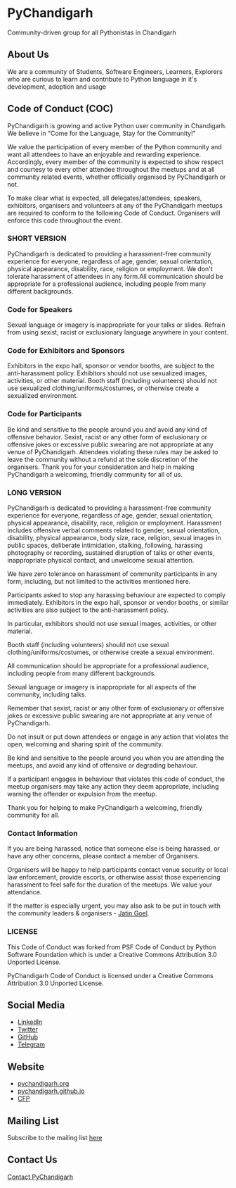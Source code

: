 # PyChandigarh

Community-driven group for all Pythonistas in Chandigarh

## About Us

We are a community of Students, Software Engineers, Learners, Explorers who are curious to 
learn and contribute to Python language in it's development, adoption and usage

## Code of Conduct (COC)

PyChandigarh is growing and active Python user community in Chandigarh.
We believe in "Come for the Language, Stay for the Community!"

We value the participation of every member of the Python community and want all attendees to have an enjoyable and rewarding experience.
Accordingly, every member of the community is expected to show respect and courtesy to every other attendee throughout the meetups and
at all community related events, whether officially organised by PyChandigarh or not.

To make clear what is expected, all delegates/attendees, speakers, exhibitors, organisers and volunteers at any of the PyChandigarh
meetups are required to conform to the following Code of Conduct. Organisers will enforce this code throughout the event.

### SHORT VERSION

PyChandigarh is dedicated to providing a harassment-free community experience for everyone, regardless of age, gender, sexual orientation,
physical appearance, disability, race, religion or employment.
We don't tolerate harassment of attendees in any form.All communication should be appropriate for a professional audience,
including people from many different backgrounds.

### Code for Speakers

Sexual language or imagery is inappropriate for your talks or slides. Refrain from using sexist, racist or exclusionary language anywhere in your content.

### Code for Exhibitors and Sponsors

Exhibitors in the expo hall, sponsor or vendor booths, are subject to the anti-harassment policy.
Exhibitors should not use sexualized images, activities, or other material.
Booth staff (including volunteers) should not use sexualized clothing/uniforms/costumes, or otherwise create a sexualized environment.

### Code for Participants

Be kind and sensitive to the people around you and avoid any kind of offensive behavior.
Sexist, racist or any other form of exclusionary or offensive jokes or excessive public swearing are not appropriate at any venue of PyChandigarh.
Attendees violating these rules may be asked to leave the community without a refund at the sole discretion of the organisers.
Thank you for your consideration and help in making PyChandigarh a welcoming, friendly community for all of us.

### LONG VERSION

PyChandigarh is dedicated to providing a harassment-free community experience for everyone, regardless of age, gender, sexual orientation,
physical appearance, disability, race, religion or employment. Harassment includes offensive verbal comments related to gender, sexual orientation,
disability, physical appearance, body size, race, religion, sexual images in public spaces, deliberate intimidation, stalking, following,
harassing photography or recording, sustained disruption of talks or other events, inappropriate physical contact, and unwelcome sexual attention.

We have zero tolerance on harassment of community participants in any form, including, but not limited to the activities mentioned here.

Participants asked to stop any harassing behaviour are expected to comply immediately. Exhibitors in the expo hall, sponsor or vendor booths,
or similar activities are also subject to the anti-harassment policy.

In particular, exhibitors should not use sexual images, activities, or other material.

Booth staff (including volunteers) should not use sexual clothing/uniforms/costumes, or otherwise create a sexual environment.

All communication should be appropriate for a professional audience, including people from many different backgrounds.

Sexual language or imagery is inappropriate for all aspects of the community, including talks.

Remember that sexist, racist or any other form of exclusionary or offensive jokes or excessive public swearing are not appropriate at any venue of PyChandigarh.

Do not insult or put down attendees or engage in any action that violates the open, welcoming and sharing spirit of the community.

Be kind and sensitive to the people around you when you are attending the meetups, and avoid any kind of offensive or degrading behaviour.

If a participant engages in behaviour that violates this code of conduct, the meetup organisers may take any action they deem appropriate,
including warning the offender or expulsion from the meetup.

Thank you for helping to make PyChandigarh a welcoming, friendly community for all.

### Contact Information

If you are being harassed, notice that someone else is being harassed, or have any other concerns, please contact a member of Organisers.

Organisers will be happy to help participants contact venue security or local law enforcement, provide escorts, or otherwise assist those
experiencing harassment to feel safe for the duration of the meetups. We value your attendance.

If the matter is especially urgent, you may also ask to be put in touch with the community leaders & organisers - [Jatin Goel](https://twitter.com/_JatinGoel).

### LICENSE

This Code of Conduct was forked from PSF Code of Conduct by Python Software Foundation which is under a
Creative Commons Attribution 3.0 Unported License.

PyChandigarh Code of Conduct is licensed under a Creative Commons Attribution 3.0 Unported License.

## Social Media

- [LinkedIn](https://www.linkedin.com/company/pychandigarh)
- [Twitter](https://www.twitter.com/PyChandigarh)
- [GitHub](https://github.com/PyChandigarh)
- [Telegram](https://t.me/pychandigarh)

## Website

- [pychandigarh.org](https://pychandigarh.org/)
- [pychandigarh.github.io](https://pychandigarh.github.io/)
- [CFP](https://github.com/PyChandigarh/CFP#readme)

## Mailing List

Subscribe to the mailing list [here](https://mail.python.org/mailman3/lists/pychandigarh.python.org/)

## Contact Us

[Contact PyChandigarh](mailto:contact@pychandigarh.org)
